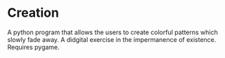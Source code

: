 # Creation
A python program that allows the users to create colorful patterns which slowly fade away. A didgital exercise in the impermanence of existence. Requires pygame.
